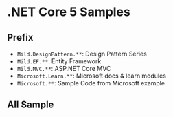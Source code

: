 # .NET Core 5 Samples

## Prefix
- `Mild.DesignPattern.**`: Design Pattern Series
- `Mild.EF.**`: Entity Framework
- `Mild.MVC.**`: ASP.NET Core MVC
- `Microsoft.Learn.**`: Microsoft docs & learn modules
- `Microsoft.**`: Sample Code from Microsoft example

## All Sample